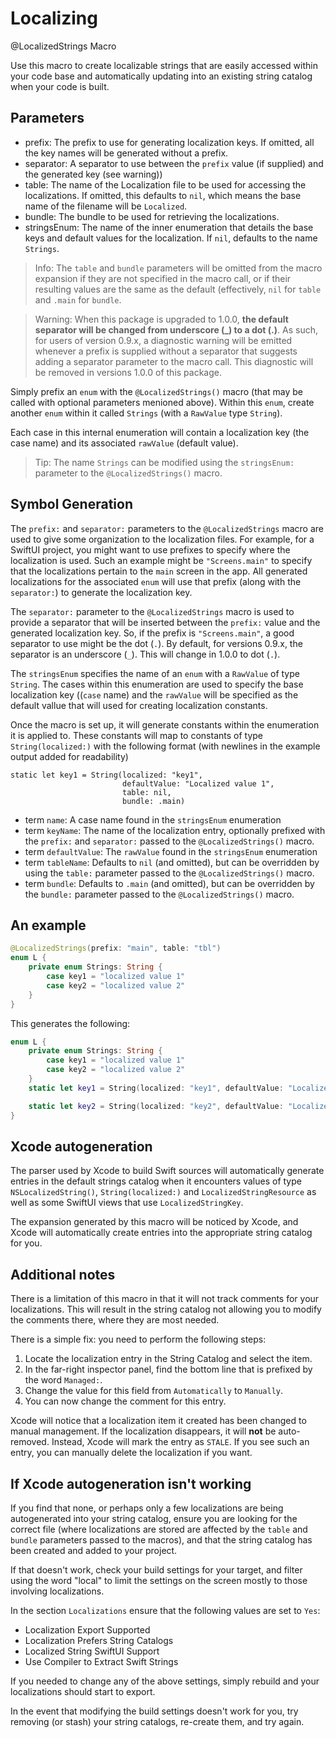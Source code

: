 # Localizing

@LocalizedStrings Macro

Use this macro to create localizable strings that are easily accessed within
your code base and automatically updating into an existing string catalog
when your code is built. 

## Parameters

- prefix: The prefix to use for generating localization keys. If omitted, all the key names
  will be generated without a prefix.
- separator: A separator to use between the `prefix` value (if supplied) and the
  generated key (see warning))
- table: The name of the Localization file to be used for accessing the localizations. If omitted,
  this defaults to `nil`, which means the base name of the filename will be `Localized`.
- bundle: The bundle to be used for retrieving the localizations.
- stringsEnum: The name of the inner enumeration that details the base keys and default values
  for the localization. If `nil`, defaults to the name `Strings`.

> Info: The `table` and `bundle` parameters will be omitted from the macro expansion if they
are not specified in the macro call, or if their resulting values are the same as the default (effectively,
`nil` for `table` and `.main` for `bundle`.

> Warning: When this package is upgraded to 1.0.0, **the default separator will be changed from underscore (\_)
  to a dot (.)**. As such, for users of version 0.9.x, a diagnostic warning will be emitted whenever
  a prefix is supplied without a separator that suggests adding a separator parameter to the macro call.
  This diagnostic will be removed in versions 1.0.0 of this package.

Simply prefix an `enum` with the `@LocalizedStrings()` macro (that may be
called with optional parameters menioned above). Within this `enum`, create another  `enum`
within it called `Strings`  (with a `RawValue` type `String`).

Each case in this internal enumeration will contain a localization key (the case name) and its
associated `rawValue` (default value).

> Tip: The name `Strings` can be modified using the `stringsEnum:` parameter to the
  `@LocalizedStrings()` macro.

## Symbol Generation

The `prefix:` and `separator:` parameters to the `@LocalizedStrings` macro are
used to give some organization to the localization files. For example, for a
SwiftUI project, you might want to use prefixes to specify where the
localization is used. Such an example might be `"Screens.main"` to specify that
the localizations pertain to the `main` screen in the app. All generated 
localizations for the associated `enum` will use that prefix (along with 
the `separator:`) to generate the localization key.

The `separator:` parameter to the `@LocalizedStrings` macro is used to provide a separator
that will be inserted between the `prefix:` value and the generated localization key.
So, if the prefix is `"Screens.main"`, a good separator to use might be the dot (`.`).
By default, for versions 0.9.x, the separator is an underscore (`_`).
This will change in 1.0.0 to dot (`.`).

The `stringsEnum` specifies the name of an `enum` with a `RawValue` of type `String`. The cases
within this enumeration are used to specify the base localization key ((`case` name) and the `rawValue`
will be specified as the  default vallue that will used for creating localization constants.

Once the macro is set up, it will generate constants within the enumeration it is applied
to. These constants will map to constants of type `String(localized:)` with the following format
(with newlines in the example output added for readability)

```
static let key1 = String(localized: "key1",
                         defaultValue: "Localized value 1",
                         table: nil,
                         bundle: .main)
```

- term `name`: A case name found in the `stringsEnum` enumeration
- term `keyName`: The name of the localization entry, optionally prefixed with the `prefix:`
and `separator:` passed to the `@LocalizedStrings()` macro.
- term `defaultValue`: The `rawValue` found in the `stringsEnum` enumeration
- term `tableName`: Defaults to `nil` (and omitted), but can be overridden by using the `table:` parameter
passed to the `@LocalizedStrings()` macro.
- term `bundle`: Defaults to `.main` (and omitted), but can be overridden by the `bundle:` parameter
passed to the `@LocalizedStrings()` macro.

## An example

```swift
@LocalizedStrings(prefix: "main", table: "tbl")
enum L {
    private enum Strings: String {
        case key1 = "localized value 1"
        case key2 = "localized value 2"
    }
}
```
This generates the following:
```swift
enum L {
    private enum Strings: String {
        case key1 = "localized value 1"
        case key2 = "localized value 2"
    }
    static let key1 = String(localized: "key1", defaultValue: "Localized value 1", table: nil, bundle: .main)

    static let key2 = String(localized: "key2", defaultValue: "Localized value 2", table: nil, bundle: .main)
}
```

## Xcode autogeneration

The parser used by Xcode to build Swift sources will automatically generate entries in the default
strings catalog when it encounters values of type `NSLocalizedString()`, `String(localized:)`
and `LocalizedStringResource` as well as some SwiftUI views that use `LocalizedStringKey`.

The expansion generated by this macro will be noticed by Xcode, and
Xcode will automatically create entries into the appropriate string catalog
for you.


## Additional notes

There is a limitation of this macro in that it will not track
comments for your localizations. This will result in the string
catalog not allowing you to modify the comments there, where they
are most needed.

There is a simple fix: you need to perform the following steps:

1. Locate the localization entry in the String Catalog and select the item.
2. In the far-right inspector panel, find the bottom line that is prefixed by the
word `Managed:`.
3. Change the value for this field from `Automatically` to `Manually`.
4. You can now change the comment for this entry.

Xcode will notice that a localization item it created has been changed to
manual management. If the localization disappears, it will **not** be auto-removed.
Instead, Xcode will mark the entry as `STALE`. If you see such an entry, you
can manually delete the localization if you want.

## If Xcode autogeneration isn't working

If you find that none, or perhaps only a few localizations are being
autogenerated into your string catalog, ensure you are looking for
the correct file (where localizations are stored are affected by
the `table` and `bundle` parameters passed to the macros), and that
the string catalog has been created and added to your project.

If that doesn't work, check your build settings for your target,
and filter using the word "local" to limit the settings on the
screen mostly to those involving localizations.

In the section `Localizations` ensure that the following values are 
set to `Yes`:

- Localization Export Supported
- Localization Prefers String Catalogs
- Localized String SwiftUI Support
- Use Compiler to Extract Swift Strings

If you needed to change any of the above settings, simply rebuild and 
your localizations should start to export.

In the event that modifying the build settings doesn't work for you,
try removing (or stash) your string catalogs, re-create them, and try
again. 
